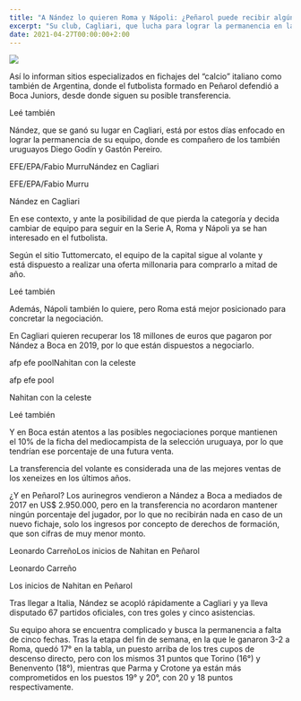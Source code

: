 ```yaml
---
title: "A Nández lo quieren Roma y Nápoli: ¿Peñarol puede recibir algún porcentaje?"
excerpt: "Su club, Cagliari, que lucha para lograr la permanencia en la Serie A, quiere recuperar los 18 millones de euros que le pagó a Boca en 2019"
date: 2021-04-27T00:00:00+2:00
---
```



<img src="https://media.cdnp.elobservador.com.uy/012021/1609958299389/2dc6e940eca00b5bb03a4107b07e9fa71343502b.jpg?x=25&amp;y=0&amp;width=1200&amp;height=727&amp;rotate=0&amp;scaleX=1&amp;scaleY=1&amp;ow=1500&amp;oh=1000&amp;&amp;cw=600&amp;ch=365">


Así lo informan sitios especializados en fichajes del “calcio” italiano como también de Argentina, donde el futbolista formado en Peñarol defendió a Boca Juniors, desde donde siguen su posible transferencia.


Leé también


Nández, que se ganó su lugar en Cagliari, está por estos días enfocado en lograr la permanencia de su equipo, donde es compañero de los también uruguayos Diego Godín y Gastón Pereiro.


EFE/EPA/Fabio MurruNández en Cagliari


EFE/EPA/Fabio Murru


Nández en Cagliari


En ese contexto, y ante la posibilidad de que pierda la categoría y decida cambiar de equipo para seguir en la Serie A, Roma y Nápoli ya se han interesado en el futbolista.


Según el sitio Tuttomercato, el equipo de la capital sigue al volante y está dispuesto a realizar una oferta millonaria para comprarlo a mitad de año.


Leé también


Además, Nápoli también lo quiere, pero Roma está mejor posicionado para concretar la negociación.


En Cagliari quieren recuperar los 18 millones de euros que pagaron por Nández a Boca en 2019, por lo que están dispuestos a negociarlo.


afp efe poolNahitan con la celeste


afp efe pool


Nahitan con la celeste


Leé también


Y en Boca están atentos a las posibles negociaciones porque mantienen el 10% de la ficha del mediocampista de la selección uruguaya, por lo que tendrían ese porcentaje de una futura venta.


La transferencia del volante es considerada una de las mejores ventas de los xeneizes en los últimos años.


¿Y en Peñarol? Los aurinegros vendieron a Nández a Boca a mediados de 2017 en US$ 2.950.000, pero en la transferencia no acordaron mantener ningún porcentaje del jugador, por lo que no recibirán nada en caso de un nuevo fichaje, solo los ingresos por concepto de derechos de formación, que son cifras de muy menor monto.


Leonardo CarreñoLos inicios de Nahitan en Peñarol


Leonardo Carreño


Los inicios de Nahitan en Peñarol


Tras llegar a Italia, Nández se acopló rápidamente a Cagliari y ya lleva disputado 67 partidos oficiales, con tres goles y cinco asistencias.


Su equipo ahora se encuentra complicado y busca la permanencia a falta de cinco fechas. Tras la etapa del fin de semana, en la que le ganaron 3-2 a Roma, quedó 17° en la tabla, un puesto arriba de los tres cupos de descenso directo, pero con los mismos 31 puntos que Torino (16°) y Benenvento (18°), mientras que Parma y Crotone ya están más comprometidos en los puestos 19° y 20°, con 20 y 18 puntos respectivamente.


